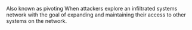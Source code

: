 Also known as pivoting
When attackers explore an infiltrated systems network with the goal of expanding and maintaining their access to other systems on the network.
